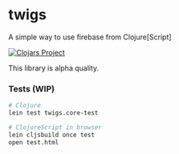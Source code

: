# twigs

A simple way to use firebase from Clojure[Script]

[![Clojars Project](http://clojars.org/twigs/latest-version.svg)](http://clojars.org/twigs)

This library is alpha quality.

### Tests (WIP)

```bash
# Clojure
lein test twigs.core-test

# ClojureScript in browser
lein cljsbuild once test
open test.html
```
